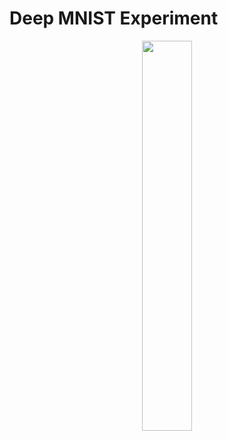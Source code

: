 # Deep MNIST Experiment

<p align="center">
  <img src="../images/graphs/deep-mnist-graph.png", width="40%" height="40%"/>
</p>

